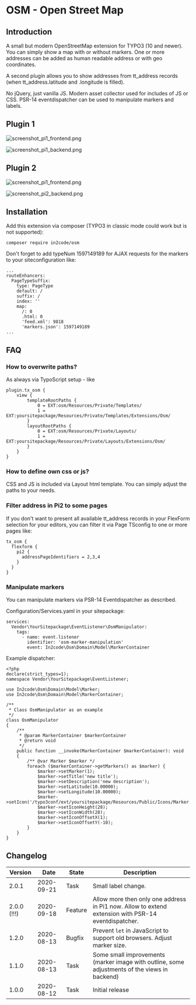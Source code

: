 # OSM - Open Street Map

## Introduction

A small but modern OpenStreetMap extension for TYPO3 (10 and newer). You can simply show a map with or without markers.
One or more addresses can be added as human readable address or with geo coordinates.

A second plugin allows you to show addresses from tt_address records (when tt_address.latitude and .longitude is
filled).

No jQuery, just vanilla JS. Modern asset collector used for includes of JS or CSS. PSR-14 eventdispatcher can be used
to manipulate markers and labels.

## Plugin 1

![screenshot_pi1_frontend.png](Documentation/Images/screenshot_pi1_frontend.png "Map in frontend")

![screenshot_pi1_backend.png](Documentation/Images/screenshot_pi1_backend.png "Plugin in backend")

## Plugin 2

![screenshot_pi1_frontend.png](Documentation/Images/screenshot_pi2_frontend.png "Map in frontend")

![screenshot_pi2_backend.png](Documentation/Images/screenshot_pi2_backend.png "Plugin in backend")

## Installation

Add this extension via composer (TYPO3 in classic mode could work but is not supported):

`composer require in2code/osm`

Don't forget to add typeNum 1597149189 for AJAX requests for the markers to your siteconfiguration like:

```
...
routeEnhancers:
  PageTypeSuffix:
    type: PageType
    default: /
    suffix: /
    index: ''
    map:
      /: 0
      .html: 0
      'feed.xml': 9818
      'markers.json': 1597149189
...
```

## FAQ

### How to overwrite paths?

As always via TypoScript setup - like

```
plugin.tx_osm {
    view {
        templateRootPaths {
            0 = EXT:osm/Resources/Private/Templates/
            1 = EXT:yoursitepackage/Resources/Private/Templates/Extensions/Osm/
        }
        layoutRootPaths {
            0 = EXT:osm/Resources/Private/Layouts/
            1 = EXT:yoursitepackage/Resources/Private/Layouts/Extensions/Osm/
        }
    }
}
```

### How to define own css or js?

CSS and JS is included via Layout html template. You can simply adjust the paths to your needs.

### Filter address in Pi2 to some pages

If you don't want to present all available tt_address records in your FlexForm selection for your editors, you can
filter it via Page TSconfig to one or more pages like:

```
tx_osm {
  flexform {
    pi2 {
      addressPageIdentifiers = 2,3,4
    }
  }
}
```

### Manipulate markers

You can manipulate markers via PSR-14 Eventdispatcher as described.

Configuration/Services.yaml in your sitepackage:

```
services:
  Vendor\YourSitepackage\EventListener\OsmManipulator:
    tags:
      - name: event.listener
        identifier: 'osm-marker-manipulation'
        event: In2code\Osm\Domain\Model\MarkerContainer
```

Example dispatcher:

```
<?php
declare(strict_types=1);
namespace Vendor\YourSitepackage\EventListener;

use In2code\Osm\Domain\Model\Marker;
use In2code\Osm\Domain\Model\MarkerContainer;

/**
 * Class OsmManipulator as an example
 */
class OsmManipulator
{
    /**
     * @param MarkerContainer $markerContainer
     * @return void
     */
    public function __invoke(MarkerContainer $markerContainer): void
    {
        /** @var Marker $marker */
        foreach ($markerContainer->getMarkers() as $marker) {
            $marker->setMarker(1);
            $marker->setTitle('new title');
            $marker->setDescription('new description');
            $marker->setLatitude(10.00000);
            $marker->setLongitude(10.00000);
            $marker->setIcon('/typo3conf/ext/yoursitepackage/Resources/Public/Icons/Marker.png');
            $marker->setIconHeight(28);
            $marker->setIconWidth(28);
            $marker->setIconOffsetX(1);
            $marker->setIconOffsetY(-10);
        }
    }
}
```

## Changelog

| Version    | Date       | State      | Description                                                                                                |
| ---------- | ---------- | ---------- | ---------------------------------------------------------------------------------------------------------- |
| 2.0.1      | 2020-09-21 | Task       | Small label change.                                                                                        |
| 2.0.0 (!!!)| 2020-09-18 | Feature    | Allow more then only one address in Pi1 now. Allow to extend extension with PSR-14 eventdispatcher.        |
| 1.2.0      | 2020-08-13 | Bugfix     | Prevent `let` in JavaScript to support old browsers. Adjust marker size.                                   |
| 1.1.0      | 2020-08-13 | Task       | Some small improvements (marker image with outline, some adjustments of the views in backend)              |
| 1.0.0      | 2020-08-12 | Task       | Initial release                                                                                            |
